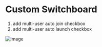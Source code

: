 # Custom Switchboard
1. add multi-user auto join checkbox
2. add multi-user auto launch checkbox

![image](https://user-images.githubusercontent.com/7100861/146772949-522c0e23-401e-4861-8b10-b2c5b47a7d44.png)
